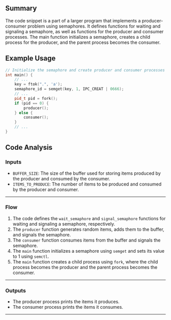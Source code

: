 ## Summary
The code snippet is a part of a larger program that implements a producer-consumer problem using semaphores. It defines functions for waiting and signaling a semaphore, as well as functions for the producer and consumer processes. The main function initializes a semaphore, creates a child process for the producer, and the parent process becomes the consumer.

## Example Usage
```cpp
// Initialize the semaphore and create producer and consumer processes
int main() {
    // ...
    key = ftok(".", 'a');
    semaphore_id = semget(key, 1, IPC_CREAT | 0666);
    // ...
    pid_t pid = fork();
    if (pid == 0) {
        producer();
    } else {
        consumer();
    }
    // ...
}
```

## Code Analysis
### Inputs
- `BUFFER_SIZE`: The size of the buffer used for storing items produced by the producer and consumed by the consumer.
- `ITEMS_TO_PRODUCE`: The number of items to be produced and consumed by the producer and consumer.
___
### Flow
1. The code defines the `wait_semaphore` and `signal_semaphore` functions for waiting and signaling a semaphore, respectively.
2. The `producer` function generates random items, adds them to the buffer, and signals the semaphore.
3. The `consumer` function consumes items from the buffer and signals the semaphore.
4. The `main` function initializes a semaphore using `semget` and sets its value to 1 using `semctl`.
5. The `main` function creates a child process using `fork`, where the child process becomes the producer and the parent process becomes the consumer.
___
### Outputs
- The producer process prints the items it produces.
- The consumer process prints the items it consumes.
___
